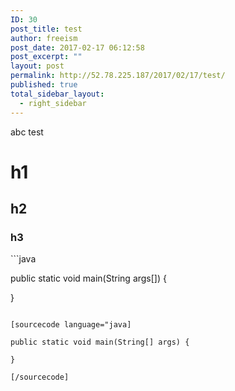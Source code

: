 ```yaml
---
ID: 30
post_title: test
author: freeism
post_date: 2017-02-17 06:12:58
post_excerpt: ""
layout: post
permalink: http://52.78.225.187/2017/02/17/test/
published: true
total_sidebar_layout:
  - right_sidebar
---
```

abc test

# h1
<h2>h2</h2>
<h3>h3</h3>
```java

public static void main(String args[]) {

}

```

[sourcecode language="java]

public static void main(String[] args) {

}

[/sourcecode]